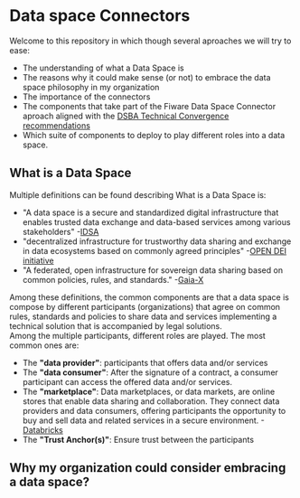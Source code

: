 # Data space Connectors
Welcome to this repository in which though several aproaches we will try to ease:
- The understanding of what a Data Space is
- The reasons why it could make sense (or not) to embrace the data space philosophy in my organization
- The importance of the connectors 
- The components that take part of the Fiware Data Space Connector aproach aligned with the [DSBA Technical Convergence recommendations](https://data-spaces-business-alliance.eu/wp-content/uploads/dlm_uploads/Data-Spaces-Business-Alliance-Technical-Convergence-V2.pdf)
- Which suite of components to deploy to play different roles into a data space.

## What is a Data Space
Multiple definitions can be found describing What is a Data Space is:
- "A data space is a secure and standardized digital infrastructure that enables trusted data
exchange and data-based services among various stakeholders" -[IDSA](https://docs.internationaldataspaces.org/ids-knowledgebase/v/how-to-build-data-spaces)
- "decentralized infrastructure for trustworthy data sharing and exchange in data ecosystems
based on commonly agreed principles" -[OPEN DEI initiative](https://design-principles-for-data-spaces.org/)
- "A federated, open infrastructure for sovereign data sharing based on common policies, rules, and standards." -[Gaia-X](https://gaia-x-hub.de/wp-content/uploads/2022/10/White_Paper_Definition_Dataspace_EN.pdf)

Among these definitions, the common components are that a data space is compose by different participants (organizations) that agree on common rules, standards and policies to share data and services implementing a technical solution that is accompanied by legal solutions.  
Among the multiple participants, different roles are played. The most common ones are:
- The **"data provider"**: participants that offers data and/or services
- The **"data consumer"**: After the signature of a contract, a consumer participant can access the offered data and/or services.  
- The **"marketplace"**: Data marketplaces, or data markets, are online stores that enable data sharing and collaboration. They connect data providers and data consumers, offering participants the opportunity to buy and sell data and related services in a secure environment. -[Databricks](https://www.databricks.com/glossary/data-marketplace#:~:text=Data%20marketplaces%2C%20or%20data%20markets,of%20high%20quality%20and%20consistency.)
- The **"Trust Anchor(s)"**: Ensure trust between the participants
  
## Why my organization could consider embracing a data space?
